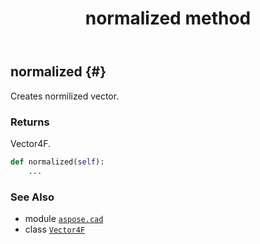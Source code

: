 ﻿---
title: normalized method
second_title: Aspose.CAD for Python via .NET API References
description: 
type: docs
weight: 30
url: /python-net/aspose.cad/vector4f/normalized/
is_root: false
---

## normalized {#}

Creates normilized vector.


### Returns 


Vector4F.


```python
def normalized(self):
    ...
```





### See Also
* module [`aspose.cad`](../../)
* class [`Vector4F`](/cad/python-net/aspose.cad/vector4f)

